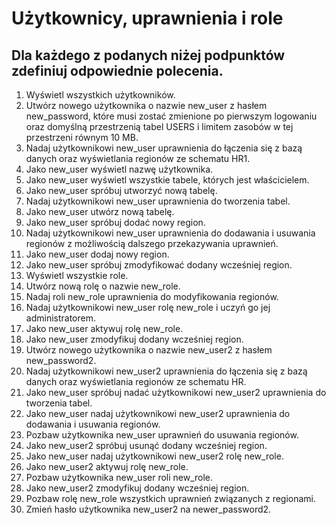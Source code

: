 # Użytkownicy, uprawnienia i role
## Dla każdego z podanych niżej podpunktów zdefiniuj odpowiednie polecenia. 

1. Wyświetl wszystkich użytkowników.
2. Utwórz nowego użytkownika o nazwie new_user z hasłem new_password, które musi zostać zmienione po pierwszym logowaniu oraz domyślną przestrzenią tabel USERS i limitem zasobów w tej przestrzeni równym 10 MB.
3. Nadaj użytkownikowi new_user uprawnienia do łączenia się z bazą danych oraz wyświetlania regionów ze schematu HR1.
4. Jako new_user wyświetl nazwę użytkownika.
5. Jako new_user wyświetl wszystkie tabele, których jest właścicielem.
6. Jako new_user spróbuj utworzyć nową tabelę.
7. Nadaj użytkownikowi new_user uprawnienia do tworzenia tabel.
8. Jako new_user utwórz nową tabelę.
9. Jako new_user spróbuj dodać nowy region.
10. Nadaj użytkownikowi new_user uprawnienia do dodawania i usuwania regionów z możliwością dalszego przekazywania uprawnień.
11. Jako new_user dodaj nowy region.
12. Jako new_user spróbuj zmodyfikować dodany wcześniej region.
13. Wyświetl wszystkie role.
14. Utwórz nową rolę o nazwie new_role.
15. Nadaj roli new_role uprawnienia do modyfikowania regionów.
16. Nadaj użytkownikowi new_user rolę new_role i uczyń go jej administratorem.
17. Jako new_user aktywuj rolę new_role.
18. Jako new_user zmodyfikuj dodany wcześniej region.
19. Utwórz nowego użytkownika o nazwie new_user2 z hasłem new_password2.
20. Nadaj użytkownikowi new_user2 uprawnienia do łączenia się z bazą danych oraz wyświetlania regionów ze schematu HR.
21. Jako new_user spróbuj nadać użytkownikowi new_user2 uprawnienia do tworzenia tabel.
22. Jako new_user nadaj użytkownikowi new_user2 uprawnienia do dodawania i usuwania regionów.
23. Pozbaw użytkownika new_user uprawnień do usuwania regionów.
24. Jako new_user2 spróbuj usunąć dodany wcześniej region.
25. Jako new_user nadaj użytkownikowi new_user2 rolę new_role.
26. Jako new_user2 aktywuj rolę new_role.
27. Pozbaw użytkownika new_user roli new_role.
28. Jako new_user2 zmodyfikuj dodany wcześniej region.
29. Pozbaw rolę new_role wszystkich uprawnień związanych z regionami.
30. Zmień hasło użytkownika new_user2 na newer_password2.